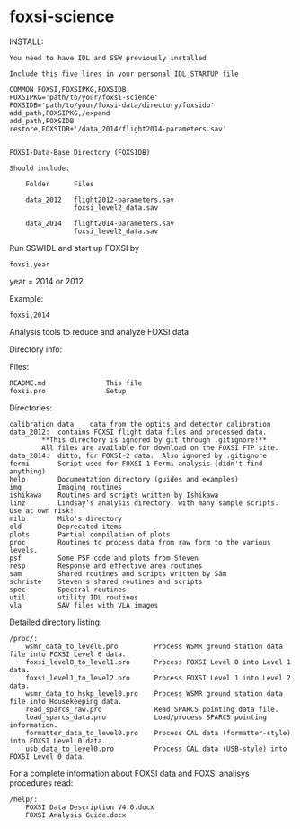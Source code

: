 foxsi-science
=============

INSTALL:

    You need to have IDL and SSW previously installed

    Include this five lines in your personal IDL_STARTUP file

    COMMON FOXSI,FOXSIPKG,FOXSIDB
    FOXSIPKG='path/to/your/foxsi-science'
    FOXSIDB='path/to/your/foxsi-data/directory/foxsidb'
    add_path,FOXSIPKG,/expand
    add_path,FOXSIDB
    restore,FOXSIDB+'/data_2014/flight2014-parameters.sav'


    FOXSI-Data-Base Directory (FOXSIDB)
    
    Should include:
        
        Folder      Files

        data_2012   flight2012-parameters.sav
                    foxsi_level2_data.sav

        data_2014   flight2014-parameters.sav
                    foxsi_level2_data.sav

    


Run SSWIDL and start up FOXSI by

    foxsi,year

year = 2014 or 2012

Example:
    
    foxsi,2014



Analysis tools to reduce and analyze FOXSI data

Directory info:

Files:

	README.md				This file
	foxsi.pro               Setup	

Directories:

	calibration_data	data from the optics and detector calibration
	data_2012:	contains FOXSI flight data files and processed data.
			**This directory is ignored by git through .gitignore!**
			All files are available for download on the FOXSI FTP site.
	data_2014:	ditto, for FOXSI-2 data.  Also ignored by .gitignore
	fermi		Script used for FOXSI-1 Fermi analysis (didn't find anything)
	help		Documentation directory (guides and examples)
  	img			Imaging routines
  	ishikawa	Routines and scripts written by Ishikawa
  	linz		Lindsay's analysis directory, with many sample scripts. Use at own risk!
  	milo		Milo's directory
  	old			Deprecated items
  	plots		Partial compilation of plots
  	proc		Routines to process data from raw form to the various levels.
  	psf			Some PSF code and plots from Steven
  	resp		Response and effective area routines
  	sam			Shared routines and scripts written by Säm
  	schriste	Steven's shared routines and scripts
  	spec		Spectral routines
  	util		utility IDL routines
  	vla			SAV files with VLA images
  	
Detailed directory listing:

	/proc/:
		wsmr_data_to_level0.pro			Process WSMR ground station data file into FOXSI Level 0 data.
		foxsi_level0_to_level1.pro		Process FOXSI Level 0 into Level 1 data.
		foxsi_level1_to_level2.pro		Process FOXSI Level 1 into Level 2 data.
		wsmr_data_to_hskp_level0.pro	Process WSMR ground station data file into Housekeeping data.
		read_sparcs_raw.pro				Read SPARCS pointing data file.
		load_sparcs_data.pro			Load/process SPARCS pointing information.
		formatter_data_to_level0.pro	Process CAL data (formatter-style) into FOXSI Level 0 data.
		usb_data_to_level0.pro			Process CAL data (USB-style) into FOXSI Level 0 data.


For a complete information about FOXSI data and FOXSI analisys procedures read:

	/help/:
		FOXSI Data Description V4.0.docx
		FOXSI Analysis Guide.docx
